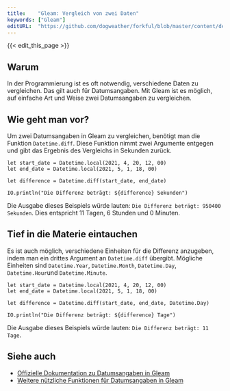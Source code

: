 ```yaml
---
title:    "Gleam: Vergleich von zwei Daten"
keywords: ["Gleam"]
editURL:  "https://github.com/dogweather/forkful/blob/master/content/de/gleam/comparing-two-dates.md"
---
```


{{< edit_this_page >}}

## Warum
In der Programmierung ist es oft notwendig, verschiedene Daten zu vergleichen. Das gilt auch für Datumsangaben. Mit Gleam ist es möglich, auf einfache Art und Weise zwei Datumsangaben zu vergleichen.

## Wie geht man vor?
Um zwei Datumsangaben in Gleam zu vergleichen, benötigt man die Funktion `Datetime.diff`. Diese Funktion nimmt zwei Argumente entgegen und gibt das Ergebnis des Vergleichs in Sekunden zurück.

```Gleam
let start_date = Datetime.local(2021, 4, 20, 12, 00)
let end_date = Datetime.local(2021, 5, 1, 18, 00)

let difference = Datetime.diff(start_date, end_date)

IO.println("Die Differenz beträgt: ${difference} Sekunden")
```

Die Ausgabe dieses Beispiels würde lauten: `Die Differenz beträgt: 950400 Sekunden`. Dies entspricht 11 Tagen, 6 Stunden und 0 Minuten.

## Tief in die Materie eintauchen
Es ist auch möglich, verschiedene Einheiten für die Differenz anzugeben, indem man ein drittes Argument an `Datetime.diff` übergibt. Mögliche Einheiten sind `Datetime.Year`, `Datetime.Month`, `Datetime.Day`, `Datetime.Hour`und `Datetime.Minute`.

```Gleam
let start_date = Datetime.local(2021, 4, 20, 12, 00)
let end_date = Datetime.local(2021, 5, 1, 18, 00)

let difference = Datetime.diff(start_date, end_date, Datetime.Day)

IO.println("Die Differenz beträgt: ${difference} Tage")
```

Die Ausgabe dieses Beispiels würde lauten: `Die Differenz beträgt: 11 Tage`.

## Siehe auch
- [Offizielle Dokumentation zu Datumsangaben in Gleam](https://gleam.run/core/datetime.html)
- [Weitere nützliche Funktionen für Datumsangaben in Gleam](https://gleam.run/library/datetime.html)
